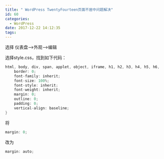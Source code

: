 ```yaml
---
title: " WordPress TwentyFourteen页面不居中问题解决"
id: 60
categories:
  - WordPress
date: 2017-12-22 14:12:35
tags:
---
```


选择 仪表盘--&gt;外观--&gt;编辑

选择style.css，找到如下代码：  

```java
html, body, div, span, applet, object, iframe, h1, h2, h3, h4, h5, h6, p, blockquote, pre, a, abbr, acronym, address, big, cite, code, del, dfn, em, font, ins, kbd, q, s, samp, small, strike, strong, sub, sup, tt, var, dl, dt, dd, ol, ul, li, fieldset, form, label, legend, table, caption, tbody, tfoot, thead, tr, th, td {  
	border: 0;  
	font-family: inherit;  
	font-size: 100%;  
	font-style: inherit;  
	font-weight: inherit;  
	margin: 0;  
	outline: 0;  
	padding: 0;  
	vertical-align: baseline;  
}
```  

将  

```java 
margin: 0;
```   

改为  

```java
margin: auto;
```  